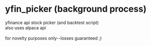# yfin_picker (background process)


yfinance api stock picker (and backtest script)\
also uses alpaca api\
\
for novelty purposes only--losses guaranteed ;)
